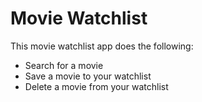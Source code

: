 # Movie Watchlist

This movie watchlist app does the following:

- Search for a movie
- Save a movie to your watchlist
- Delete a movie from your watchlist
